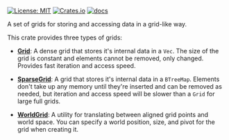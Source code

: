 [![License: MIT](https://img.shields.io/badge/License-MIT-yellow.svg)](https://opensource.org/licenses/MIT)
[![Crates.io](https://img.shields.io/crates/v/sark_grids)](https://crates.io/crates/sark_grids/)
[![docs](https://docs.rs/sark_grids/badge.svg)](https://docs.rs/sark_grids/)

A set of grids for storing and accessing data in a grid-like way.

This crate provides three types of grids:

- **[Grid](src/grid.rs)**: A dense grid that stores it's internal data in a `Vec`. The size of the grid is constant
and elements cannot be removed, only changed. Provides fast iteration and access speed.

- **[SparseGrid](src/sparse_grid.rs)**: A grid that stores it's internal data in a `BTreeMap`. Elements don't take up any memory until
they're inserted and can be removed as needed, but iteration and access speed will be slower than a `Grid` for large full grids.

- **[WorldGrid](src/world_grid.rs)**: A utility for translating between aligned grid points and world space. You can specify a world position, size, and pivot for the grid when creating it.